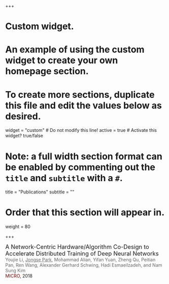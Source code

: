 +++
# Custom widget.
# An example of using the custom widget to create your own homepage section.
# To create more sections, duplicate this file and edit the values below as desired.
widget = "custom"  # Do not modify this line!
active = true  # Activate this widget? true/false

# Note: a full width section format can be enabled by commenting out the `title` and `subtitle` with a `#`.
title = "Publications"
subtitle = ""

# Order that this section will appear in.
weight = 80

+++

<font size='4'>A Network-Centric Hardware/Algorithm Co-Design to Accelerate Distributed Training of Deep Neural Networks</font>  
<span style="color:#666666">Youjie Li, <u>Jongse Park</u>, Mohammad Alian, Yifan Yuan, Zheng Qu, Peitian Pan, Ren Wang, Alexander Gerhard Schwing, Hadi Esmaeilzadeh, and Nam Sung Kim</span>   
<span style="color:#770001;">MICRO</span>, 2018  
<a href="files/paper/2018-micro-inceptionn.pdf"><i class="far fa-file-pdf"></i></a>
<a href="files/slide/2018-micro-inceptionn.pdf"><i class="far fa-file-powerpoint"></i></a>

